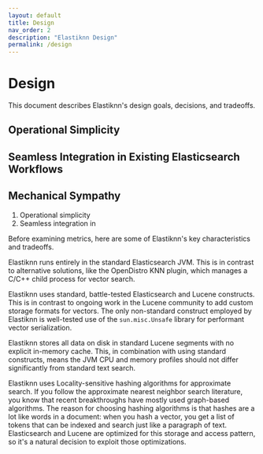 ```yaml
---
layout: default
title: Design
nav_order: 2
description: "Elastiknn Design"
permalink: /design
---
```


# Design

This document describes Elastiknn's design goals, decisions, and tradeoffs.

## Operational Simplicity

## Seamless Integration in Existing Elasticsearch Workflows

## Mechanical Sympathy

1. Operational simplicity
2. Seamless integration in 


Before examining metrics, here are some of Elastiknn's key characteristics and tradeoffs.

Elastiknn runs entirely in the standard Elasticsearch JVM. This is in contrast to alternative solutions, like the OpenDistro KNN plugin, which manages a C/C++ child process for vector search. 

Elastiknn uses standard, battle-tested Elasticsearch and Lucene constructs. This is in contrast to ongoing work in the Lucene community to add custom storage formats for vectors. The only non-standard construct employed by Elastiknn is well-tested use of the `sun.misc.Unsafe` library for performant vector serialization.

Elastiknn stores all data on disk in standard Lucene segments with no explicit in-memory cache. This, in combination with using standard constructs, means the JVM CPU and memory profiles should not differ significantly from standard text search.

Elastiknn uses Locality-sensitive hashing algorithms for approximate search. If you follow the approximate nearest neighbor search literature, you know that recent breakthroughs have mostly used graph-based algorithms. The reason for choosing hashing algorithms is that hashes are a lot like words in a document: when you hash a vector, you get a list of tokens that can be indexed and search just like a paragraph of text. Elasticsearch and Lucene are optimized for this storage and access pattern, so it's a natural decision to exploit those optimizations.